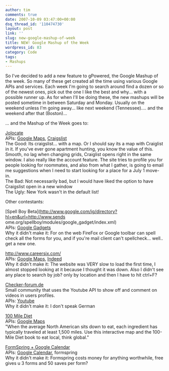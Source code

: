 ```yaml
---
author: tim
comments: true
date: 2007-10-09 03:47:00+00:00
dsq_thread_id: '110474730'
layout: post
link: ''
slug: new-google-mashup-of-week
title: NEW! Google Mashup of the Week
wordpress_id: 83
category: Code
tags:
- Mashups
---
```


So I've decided to add a new feature to gPowered, the Google Mashup of the
week. So many of these get created all the time using various Google APIs and
services. Each week I'm going to search around find a dozen or so of the
newest ones, pick out the one I like the best and why... with a possible
runner up. As for when I'll be doing these, the new mashups will be posted
sometime in between Saturday and Monday. Usually on the weekend unless I'm
going away... like next weekend (Tennessee).... and the weekend after that
(Boston)...  
  
... and the Mashup of the Week goes to:  
  
[Jolocate](http://www.jolocate.com/Listings.aspx)  
APIs: [Google Maps](http://www.google.com/apis/maps/),
[Craigslist](www.craigslist.org)  
The Good: Its craigslist... with a map. Or I should say its a map with
Craiglist in it. If you've ever gone apartment hunting, you know the value of
this. Smooth, no lag when changing grids, Craiglist opens right in the same
window. I also really like the account feature. The site tries to profile you
for people looking for roommates, and also from what I gather, is going to
email me suggestions when I need to start looking for a place for a July 1
move-in.  
The Bad: Not necessarily bad, but I would have liked the option to have
Craigslist open in a new window  
The Ugly: New York wasn't in the default list!  
  
Other contestants:  
  
[Spell Boy Beta](http://www.google.com/ig/directory?hl=en&url=http://www.sends
ome.org/spellboy/modules/google_gadget/index.xml)  
APIs: [Google Gadgets](www.google.com/apis/gadgets/)  
Why it didn't make it: For on the web FireFox or Google toolbar can spell
check all the forms for you, and if you're mail client can't spellcheck...
well.. get a new one.  
  
<http://www.careersix.com/>  
APIs: [Google Maps](http://www.google.com/apis/maps/),
[Indeed](http://www.indeed.com/jsp/apiinfo.jsp)  
Why it didn't make it: The website was VERY slow to load the first time, I
almost stopped looking at it because I thought it was down. Also I didn't see
any place to search by job? only by location and then I have to hit ctrl+F?  
  
[Checker-forum.de](http://www.checker-forum.de/wbblite/portal.php)  
Small community that uses the Youtube API to show off and comment on videos in
users profiles.  
APIs: [Youtube](www.youtube.com/dev )  
Why it didn't make it: I don't speak German  
  
[100 Mile Diet](http://100milediet.org/map/)  
APIs: [Google Maps](http://www.google.com/apis/maps/)  
"When the average North American sits down to eat, each ingredient has
typically traveled at least 1,500 miles. Use this interactive map and the
100-Mile Diet book to eat local, think global."  
  
[FormSpring + Google Calendar](http://www.formspring.com/blog/2007/09/07/using-google-calendar-with-the-formspring-api/)  
APIs: [Google
Calendar](code.google.com/apis/calendar/developers_guide_protocol.html),
formspring  
Why it didn't make it: Formspring costs money for anything worthwhile, free
gives u 3 forms and 50 saves per form?

